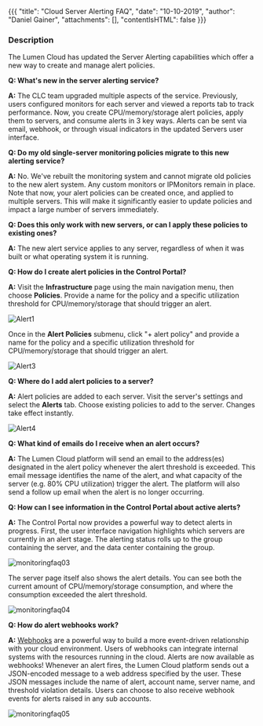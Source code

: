 {{{
  "title": "Cloud Server Alerting FAQ",
  "date": "10-10-2019",
  "author": "Daniel Gainer",
  "attachments": [],
  "contentIsHTML": false
}}}

### Description

The Lumen Cloud has updated the Server Alerting capabilities which offer a new way to create and manage alert policies.

**Q: What's new in the server alerting service?**

**A:** The CLC team upgraded multiple aspects of the service. Previously, users configured monitors for each server and viewed a reports tab to track performance. Now, you create CPU/memory/storage alert policies, apply them to servers, and consume alerts in 3 key ways. Alerts can be sent via email, webhook, or through visual indicators in the updated Servers user interface.

**Q: Do my old single-server monitoring policies migrate to this new alerting service?**

**A:** No. We've rebuilt the monitoring system and cannot migrate old policies to the new alert system. Any custom monitors or IPMonitors remain in place. Note that now, your alert policies can be created once, and applied to multiple servers. This will make it significantly easier to update policies and impact a large number of servers immediately.

**Q: Does this only work with new servers, or can I apply these policies to existing ones?**

**A:** The new alert service applies to any server, regardless of when it was built or what operating system it is running.

**Q: How do I create alert policies in the Control Portal?**

**A:** Visit the **Infrastructure** page using the main navigation menu, then choose **Policies**. Provide a name for the policy and a specific utilization threshold for CPU/memory/storage that should trigger an alert.

![Alert1](../images/Alert1.png)

Once in the **Alert Policies** submenu, click "+ alert policy" and provide a name for the policy and a specific utilization threshold for CPU/memory/storage that should trigger an alert.

![Alert3](../images/Alert3.png)

**Q: Where do I add alert policies to a server?**

**A:** Alert policies are added to each server. Visit the server's settings and select the **Alerts** tab. Choose existing policies to add to the server. Changes take effect instantly.

![Alert4](../images/Alert4.png)

**Q: What kind of emails do I receive when an alert occurs?**

**A:** The Lumen Cloud platform will send an email to the address(es) designated in the alert policy whenever the alert threshold is exceeded. This email message identifies the name of the alert, and what capacity of the server (e.g. 80% CPU utilization) trigger the alert. The platform will also send a follow up email when the alert is no longer occurring.

**Q: How can I see information in the Control Portal about active alerts?**

**A:** The Control Portal now provides a powerful way to detect alerts in progress. First, the user interface navigation highlights which servers are currently in an alert stage. The alerting status rolls up to the group containing the server, and the data center containing the group.

![monitoringfaq03](https://t3n.zendesk.com/attachments/token/ftand3mijcud2dj/?name=monitoringfaq03.png)

The server page itself also shows the alert details. You can see both the current amount of CPU/memory/storage consumption, and where the consumption exceeded the alert threshold.

![monitoringfaq04](https://t3n.zendesk.com/attachments/token/vm6apqjxnfhqkpg/?name=monitoringfaq04.png)

**Q: How do alert webhooks work?**

**A:** [Webhooks](https://t3n.zendesk.com/entries/22916235-Webhooks-FAQ") are a powerful way to build a more event-driven relationship with your cloud environment. Users of webhooks can integrate internal systems with the resources running in the cloud. Alerts are now available as webhooks! Whenever an alert fires, the Lumen Cloud platform sends out a JSON-encoded message to a web address specified by the user. These JSON messages include the name of alert, account name, server name, and threshold violation details. Users can choose to also receive webhook events for alerts raised in any sub accounts.

![monitoringfaq05](https://t3n.zendesk.com/attachments/token/jtiu0cckldrrzll/?name=monitoringfaq05.png)

